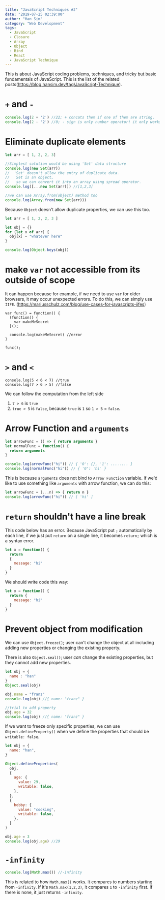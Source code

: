 ```yaml
---
title: "JavaScript Techniques #2"
date: "2019-07-25 02:39:00"
author: "Han Sim"
category: "Web Development"
tags:
  - JavaScript
  - Closure
  - Array
  - Object
  - Bind
  - React
  - JavaScript Technique
---
```


This is about JavaScript coding problems, techniques, and tricky but basic fundamentals of JavaScript. This is the list of the related posts(https://blog.hansim.dev/tag/JavaScript-Technique).

# `+` and `-`

```JavaScript
console.log(2 + '2') //22; + concats them if one of them are string.
console.log(2 - '2') //0; - sign is only number operator! it only works with numbers so it converts string into a number
```

# Eliminate duplicate elements

```JavaScript
let arr = [ 1, 2, 2, 3]

//Simplest solution would be using 'Set' data structure
console.log(new Set(arr))
//  'Set' doesn't allow the entry of duplicate data.
//   Set is an object,
//   so we can convert it into an array using spread operator.
console.log([...new Set(arr)]) //[1,2,3]

//we can use Array.from(object) method too
console.log(Array.from(new Set(arr)))
```

Because `Object` doesn't allow duplicate properties, we can use this too.

```JavaScript
let arr = [ 1, 2, 2, 3 ]

let obj = {}
for (let x of arr) {
  obj[x] = "whatever here"
}

console.log(Object.keys(obj))
```

# make `var` not accessible from its outside of scope

It can happen because for example, if we need to use `var` for older browsers, it may occur unexpected errors. To do this, we can simply use `IIFE`. (https://mariusschulz.com/blog/use-cases-for-javascripts-iifes)

```JavaScript{2-4}
var func() = function() {
  (function() {
    var makeMeSecret
  }();

  console.log(makeMeSecret) //error
}

func();
```

# `>` and `<`

```JavaScript{2}
console.log(5 < 6 < 7) //true
console.log(7 > 6 > 5) //false
```

We can follow the computation from the left side

1. `7 > 6` is `true`
2. `true > 5` is `false`, because `true` is `1` so `1 > 5` = `false`.

# Arrow Function and `arguments`

```JavaScript
let arrowFunc = () => { return arguments }
let normalFunc = function() {
  return arguments
}

console.log(arrowFunc("hi")) // { '0': {}, '1': ........ }
console.log(normalFunc("hi")) // { '0': 'hi' }
```

This is because `arguments` does not bind to `Arrow Function` variable. If we'd like to use something like `arguments` with arrow function, we can do this:

```JavaScript
let arrowFunc = (...n) => { return n }
console.log(arrowFunc("hi")) // [ 'hi' ]
```

# `return` shouldn't have a line break

This code below has an error. Because JavaScript put `;` automatically by each line, if we just put `return` on a single line, it becomes `return;` which is a syntax error.

```JavaScript
let x = function() {
  return
  {
    message: "hi"
  }
}
```

We should write code this way:

```JavaScript
let x = function() {
  return {
    message: "hi"
  }
}
```

# Prevent object from modification

We can use `Object.freeze()`; user can't change the object at all including adding new properties or changing the existing property.

There is also `Object.seal()`; user _can_ change the existing properties, but they cannot add new properties.

```JavaScript
let obj = {
  name : "han"
}
Object.seal(obj)

obj.name = "franz"
console.log(obj) //{ name: "franz" }

//trial to add property
obj.age = 32
console.log(obj) //{ name: "franz" }
```

If we want to freeze only specific properties, we can use `Object.defineProperty()` when we define the properties that should be `writable: false`.

```JavaScript
let obj = {
  name: "han",
}

Object.defineProperties(
  obj,
  {
    age: {
      value: 29,
      writable: false,
    },
  },
  {
    hobby: {
      value: "cooking",
      writable: false,
    },
  }
)

obj.age = 3
console.log(obj.age) //29
```

# `-infinity`

```JavaScript
console.log(Math.max()) //-infinity
```

This is related to how `Math.max()` works. It compares to numbers starting from `-infinity`. If it's `Math.max(1,2,3)`, it compares `1` to `-infinity` first. If there is none, it just returns `-infinity`.
